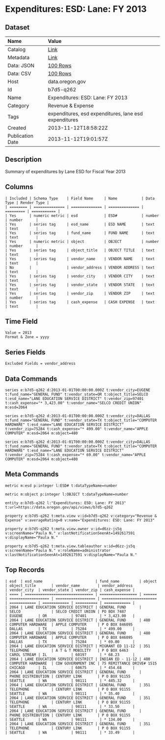 # Expenditures: ESD: Lane: FY 2013

## Dataset

| Name | Value |
| :--- | :---- |
| Catalog | [Link](https://catalog.data.gov/dataset/expenditures-esd-lane-fy-2013-47d05) |
| Metadata | [Link](https://data.oregon.gov/api/views/b7d5-q262) |
| Data: JSON | [100 Rows](https://data.oregon.gov/api/views/b7d5-q262/rows.json?max_rows=100) |
| Data: CSV | [100 Rows](https://data.oregon.gov/api/views/b7d5-q262/rows.csv?max_rows=100) |
| Host | data.oregon.gov |
| Id | b7d5-q262 |
| Name | Expenditures: ESD: Lane: FY 2013 |
| Category | Revenue & Expense |
| Tags | expenditures, esd expenditures, lane esd expenditures |
| Created | 2013-11-12T18:58:22Z |
| Publication Date | 2013-11-12T19:01:57Z |

## Description

Summary of expenditures by Lane ESD for Fiscal Year 2013

## Columns

```ls
| Included | Schema Type    | Field Name     | Name           | Data Type | Render Type |
| ======== | ============== | ============== | ============== | ========= | =========== |
| Yes      | numeric metric | esd            | ESD#           | number    | number      |
| Yes      | series tag     | esd_name       | ESD NAME       | text      | text        |
| Yes      | series tag     | fund_name      | FUND NAME      | text      | text        |
| Yes      | numeric metric | object         | OBJECT         | number    | number      |
| Yes      | series tag     | object_title   | OBJECT TITLE   | text      | text        |
| Yes      | series tag     | vendor_name    | VENDOR NAME    | text      | text        |
| No       |                | vendor_address | VENDOR ADDRESS | text      | text        |
| Yes      | series tag     | vendor_city    | VENDOR CITY    | text      | text        |
| Yes      | series tag     | vendor_state   | VENDOR STATE   | text      | text        |
| Yes      | series tag     | vendor_zip     | VENDOR ZIP     | text      | number      |
| Yes      | series tag     | cash_expense   | CASH EXPENSE   | text      | text        |
```

## Time Field

```ls
Value = 2013
Format & Zone = yyyy
```

## Series Fields

```ls
Excluded Fields = vendor_address
```

## Data Commands

```ls
series e:b7d5-q262 d:2013-01-01T00:00:00.000Z t:vendor_city=EUGENE t:fund_name="GENERAL FUND" t:vendor_state=OR t:object_title=SELCO t:esd_name="LANE EDUCATION SERVICE DISTRICT" t:vendor_zip=97401 t:cash_expense="* 3,423.00" t:vendor_name="SELCO CREDIT UNION" m:esd=2064

series e:b7d5-q262 d:2013-01-01T00:00:00.000Z t:vendor_city=DALLAS t:fund_name="GENERAL FUND" t:vendor_state=TX t:object_title="COMPUTER HARDWARE" t:esd_name="LANE EDUCATION SERVICE DISTRICT" t:vendor_zip=75284 t:cash_expense="* 499.00" t:vendor_name="APPLE COMPUTER" m:esd=2064 m:object=480

series e:b7d5-q262 d:2013-01-01T00:00:00.000Z t:vendor_city=DALLAS t:fund_name="GENERAL FUND" t:vendor_state=TX t:object_title="COMPUTER HARDWARE" t:esd_name="LANE EDUCATION SERVICE DISTRICT" t:vendor_zip=75284 t:cash_expense="* 69.00" t:vendor_name="APPLE COMPUTER" m:esd=2064 m:object=480
```

## Meta Commands

```ls
metric m:esd p:integer l:ESD# t:dataTypeName=number

metric m:object p:integer l:OBJECT t:dataTypeName=number

entity e:b7d5-q262 l:"Expenditures: ESD: Lane: FY 2013" t:url=https://data.oregon.gov/api/views/b7d5-q262

property e:b7d5-q262 t:meta.view v:id=b7d5-q262 v:category="Revenue & Expense" v:averageRating=0 v:name="Expenditures: ESD: Lane: FY 2013"

property e:b7d5-q262 t:meta.view.owner v:id=d6zz-js5q v:screenName="Paula N." v:lastNotificationSeenAt=1492617591 v:displayName="Paula N."

property e:b7d5-q262 t:meta.view.tableauthor v:id=d6zz-js5q v:screenName="Paula N." v:roleName=administrator v:lastNotificationSeenAt=1492617591 v:displayName="Paula N."
```

## Top Records

```ls
| esd  | esd_name                        | fund_name         | object | object_title       | vendor_name        | vendor_address            | vendor_city  | vendor_state | vendor_zip | cash_expense | 
| ==== | =============================== | ================= | ====== | ================== | ================== | ========================= | ============ | ============ | ========== | ============ | 
| 2064 | LANE EDUCATION SERVICE DISTRICT | GENERAL FUND      |        | SELCO              | SELCO CREDIT UNION | PO BOX 7487               | EUGENE       | OR           | 97401      | * 3,423.00   | 
| 2064 | LANE EDUCATION SERVICE DISTRICT | GENERAL FUND      | 480    | COMPUTER HARDWARE  | APPLE COMPUTER     | P O BOX 846095            | DALLAS       | TX           | 75284      | * 499.00     | 
| 2064 | LANE EDUCATION SERVICE DISTRICT | GENERAL FUND      | 480    | COMPUTER HARDWARE  | APPLE COMPUTER     | P O BOX 846095            | DALLAS       | TX           | 75284      | * 69.00      | 
| 2064 | LANE EDUCATION SERVICE DISTRICT | MIGRANT ED 11-12  | 351    | TELEPHONE          | A T & T MOBILITY   | P O BOX 6463              | CAROL STREAM | IL           | 60197      | * 68.23      | 
| 2064 | LANE EDUCATION SERVICE DISTRICT | INDIAN ED - 11-12 | 480    | COMPUTER HARDWARE  | CDW GOVERNMENT INC | 75 REMITTANCE DRIVE# 1515 | CHICAGO      | IL           | 60675      | * 454.68     | 
| 2064 | LANE EDUCATION SERVICE DISTRICT | GENERAL FUND      |        | PHONE DISTRIBUTION | CENTURY LINK       | P O BOX 91155             | SEATTLE      | WA           | 98111      | * 445.32     | 
| 2064 | LANE EDUCATION SERVICE DISTRICT | GENERAL FUND      | 351    | TELEPHONE          | CENTURY LINK       | P O BOX 91155             | SEATTLE      | WA           | 98111      | * 35.40      | 
| 2064 | LANE EDUCATION SERVICE DISTRICT | GENERAL FUND      | 351    | TELEPHONE          | CENTURY LINK       | P O BOX 91155             | SEATTLE      | WA           | 98111      | * 33.50      | 
| 2064 | LANE EDUCATION SERVICE DISTRICT | GENERAL FUND      |        | PHONE DISTRIBUTION | CENTURY LINK       | P O BOX 91155             | SEATTLE      | WA           | 98111      | * 134.00     | 
| 2064 | LANE EDUCATION SERVICE DISTRICT | GENERAL FUND      | 351    | TELEPHONE          | CENTURY LINK       | P O BOX 91155             | SEATTLE      | WA           | 98111      | * 33.49      | 
```